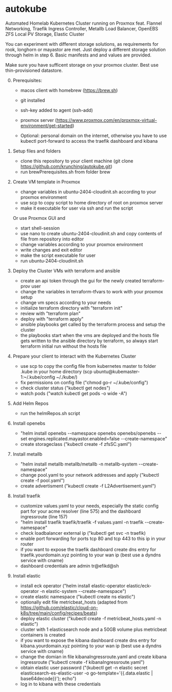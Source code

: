 # autokube
Automated Homelab Kubernetes Cluster running on Proxmox
feat. Flannel Networking,
      Traefik Ingress Controller,
      Metallb Load Balancer,
      OpenEBS ZFS Local PV Storage,
      Elastic Cluster

You can experiment with different storage solutions, as requirements for rook, longhorn or mayastor are met. Just deploy a different storage solution through helm in step 6. Basic manifests and and values are provided.

Make sure you have sufficent storage on your proxmox cluster. Best use thin-provisioned datastore.



0. Prerequisites:
    - macos client with homebrew (https://brew.sh)
    - git installed
    - ssh-key added to agent (ssh-add)
    - proxmox server (https://www.proxmox.com/en/proxmox-virtual-environment/get-started)
    
    - Optional: personal domain on the internet, otherwise you have to use kubectl port-forward to access the traefik dashboard and kibana
    

1. Setup files and folders
    - clone this repository to your client machine (git clone https://github.com/krunching/autokube.git)
    - run brewPrerequisites.sh from folder brew

2. Create VM template in Proxmox
    - change variables in ubuntu-2404-cloudinit.sh according to your proxmox environment
    - use scp to copy script to home directory of root on proxmox server
    - make it executable for user via ssh and run the script

   Or use Proxmox GUI and
    - start shell-session
    - use nano to create ubuntu-2404-cloudinit.sh and copy contents of file from repository into editor
    - change variables according to your proxmox environment
    - write changes and exit editor
    - make the script executable for user
    - run ubuntu-2404-cloudinit.sh

3. Deploy the Cluster VMs with terraform and ansible
    - create an api token through the gui for the newly created terraform-prov user
    - change the variables in terraform-tfvars to work with your proxmox setup
    - change vm specs according to your needs
    - initialize terraform directory with "terraform init"
    - review with "terraform plan"
    - deploy with "terraform apply"
    - ansible playbooks get called by the terraform process and setup the cluster
    - the playbooks start when the vms are deployed and the hosts file gets written to the ansible directory by terraform, so always start terraform initial run without the hosts file

4. Prepare your client to interact with the Kubernetes Cluster
    - use scp to copy the config file from kubernetes master to folder .kube in your home directory (scp ubuntu@kubemaster-1:~/.kube/config ~/./kube/)
    - fix permissions on config file ("chmod go-r  ~/.kube/config")
    - check cluster status ("kubectl get nodes")
    - watch pods ("watch kubectl get pods -o wide -A")

5. Add Helm Repos
    - run the helmRepos.sh script

6. Install openebs
    - "helm install openebs --namespace openebs openebs/openebs --set engines.replicated.mayastor.enabled=false --create-namespace"
    - create storageclass ("kubectl create -f zfsSC.yaml")

7. Install metallb
    - "helm install metallb metallb/metallb -n metallb-system --create-namespace"
    - change pool.yaml to your network addresses and apply ("kubectl create -f pool.yaml")
    - create advertisment ("kubectl create -f L2Advertisement.yaml")


8. Install traefik
    - customize values.yaml to your needs, especially the static config part for your acme resolver (line 575) and the dashboard ingressroute (line 157)
    - "helm install traefik traefik/traefik -f values.yaml -n traefik --create-namespace"
    - check loadbalancer external ip ("kubectl get svc -n traefik)
    - enable port forwarding for ports tcp 80 and tcp 443 to this ip in your router
    - if you want to expose the traefik dashboard create dns entry for traefik.yourdomain.xyz pointing to your wan ip (best use a dyndns service with cname)
    - dashboard credentials are admin tr@efikd@sh

9. Install elastic
    - install eck operator ("helm install elastic-operator elastic/eck-operator -n elastic-system --create-namespace")
    - create elastic namespace ("kubectl create ns elastic")
    - optionally edit file metricbeat_hosts (adapted from https://github.com/elastic/cloud-on-k8s/tree/main/config/recipes/beats)
    - deploy elastic cluster ("kubectl create -f metricbeat_hosts.yaml -n elastic")
    - cluster with 1 elasticsearch node and a 50GB volume plus metricbeat containers is created 
    - if you want to expose the kibana dashboard create dns entry for kibana.yourdomain.xyz pointing to your wan ip (best use a dyndns service with cname)
    - change the domian in file kibanaIngressroute.yaml and create kibana ingressroute ("kubectl create -f kibanaIngressroute.yaml")
    - obtain elastic user password ("(kubectl get -n elastic secret elasticsearch-es-elastic-user -o go-template='{{.data.elastic | base64decode}}'); echo")
    - log in to kibana with these credentials
    